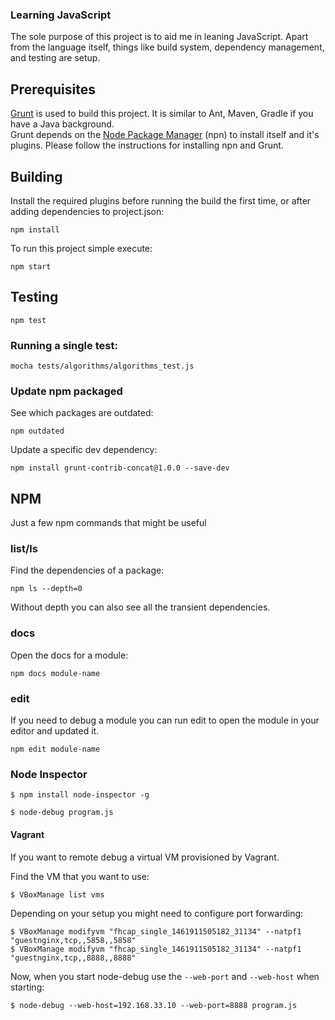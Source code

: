 ### Learning JavaScript
The sole purpose of this project is to aid me in leaning JavaScript. Apart from the language itself, things like build system, dependency management, 
and testing are setup.

## Prerequisites
[Grunt](http://gruntjs.com/) is used to build this project. It is similar to Ant, Maven, Gradle if you have a Java background.   
Grunt depends on the [Node Package Manager](https://npmjs.org/) (npn) to install itself and it's plugins. Please follow the instructions
for installing npn and Grunt.

## Building
Install the required plugins before running the build the first time, or after adding dependencies to project.json:

    npm install

To run this project simple execute:

    npm start

## Testing

    npm test

### Running a single test:

    mocha tests/algorithms/algorithms_test.js


### Update npm packaged
See which packages are outdated:

    npm outdated

Update a specific dev dependency:

    npm install grunt-contrib-concat@1.0.0 --save-dev


## NPM
Just a few npm commands that might be useful

### list/ls
Find the dependencies of a package:

    npm ls --depth=0

Without depth you can also see all the transient dependencies.

### docs
Open the docs for a module:

    npm docs module-name

### edit
If you need to debug a module you can run edit to open the module in your editor and
updated it.

    npm edit module-name


### Node Inspector
```shell
$ npm install node-inspector -g
```

```shell
$ node-debug program.js
```

#### Vagrant
If you want to remote debug a virtual VM provisioned by Vagrant.

Find the VM that you want to use:

```shell
$ VBoxManage list vms
```
Depending on your setup you might need to configure port forwarding:

```shell
$ VBoxManage modifyvm "fhcap_single_1461911505182_31134" --natpf1 "guestnginx,tcp,,5858,,5858"
$ VBoxManage modifyvm "fhcap_single_1461911505182_31134" --natpf1 "guestnginx,tcp,,8888,,8888"
```

Now, when you start node-debug use the ```--web-port``` and ```--web-host```  when starting:

```shell
$ node-debug --web-host=192.168.33.10 --web-port=8888 program.js
```



